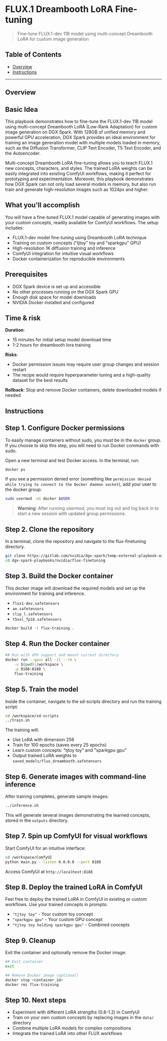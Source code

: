 # FLUX.1 Dreambooth LoRA Fine-tuning

> Fine-tune FLUX.1-dev 11B model using multi-concept Dreambooth LoRA for custom image generation

## Table of Contents

- [Overview](#overview)
- [Instructions](#instructions)

---

## Overview

## Basic Idea

This playbook demonstrates how to fine-tune the FLUX.1-dev 11B model using multi-concept Dreambooth LoRA (Low-Rank Adaptation) for custom image generation on DGX Spark. 
With 128GB of unified memory and powerful GPU acceleration, DGX Spark provides an ideal environment for training an image generation model with multiple models loaded in memory, such as the Diffusion Transformer, CLIP Text Encoder, T5 Text Encoder, and the Autoencoder.

Multi-concept Dreambooth LoRA fine-tuning allows you to teach FLUX.1 new concepts, characters, and styles. The trained LoRA weights can be easily integrated into existing ComfyUI workflows, making it perfect for prototyping and experimentation.
Moreover, this playbook demonstrates how DGX Spark can not only load several models in memory, but also run train and generate high-resolution images such as 1024px and higher.

## What you'll accomplish

You will have a fine-tuned FLUX.1 model capable of generating images with your custom concepts, readily available for ComfyUI workflows.
The setup includes:
- FLUX.1-dev model fine-tuning using Dreambooth LoRA technique
- Training on custom concepts ("tjtoy" toy and "sparkgpu" GPU)
- High-resolution 1K diffusion training and inference
- ComfyUI integration for intuitive visual workflows
- Docker containerization for reproducible environments

## Prerequisites

-  DGX Spark device is set up and accessible
-  No other processes running on the DGX Spark GPU
-  Enough disk space for model downloads
-  NVIDIA Docker installed and configured


## Time & risk

**Duration**:
- 15 minutes for initial setup model download time
- 1-2 hours for dreambooth lora training

**Risks**:
- Docker permission issues may require user group changes and session restart
- The recipe would require hyperparameter tuning and a high-quality dataset for the best results

**Rollback**: Stop and remove Docker containers, delete downloaded models if needed

## Instructions

## Step 1. Configure Docker permissions

To easily manage containers without sudo, you must be in the `docker` group. If you choose to skip this step, you will need to run Docker commands with sudo.

Open a new terminal and test Docker access. In the terminal, run:

```bash
docker ps
```

If you see a permission denied error (something like `permission denied while trying to connect to the Docker daemon socket`), add your user to the docker group:

```bash
sudo usermod -aG docker $USER
```

> **Warning**: After running usermod, you must log out and log back in to start a new
> session with updated group permissions.

## Step 2. Clone the repository

In a terminal, clone the repository and navigate to the flux-finetuning directory.

```bash
git clone https://gitlab.com/nvidia/dgx-spark/temp-external-playbook-assets/dgx-spark-playbook-assets/-/blob/main dgx-spark-playbooks
cd dgx-spark-playbooks/nvidia/flux-finetuning
```

## Step 3. Build the Docker container

This docker image will download the required models and set up the environment for training and inference.
- `flux1-dev.safetensors`
- `ae.safetensors`
- `clip_l.safetensors`
- `t5xxl_fp16.safetensors`
```bash
docker build -t flux-training .
```

## Step 4. Run the Docker container

```bash
## Run with GPU support and mount current directory
docker run --gpus all -it --rm \
    -v $(pwd):/workspace \
    -p 8188:8188 \
    flux-training
```

## Step 5. Train the model

Inside the container, navigate to the sd-scripts directory and run the training script:

```bash
cd /workspace/sd-scripts
../train.sh
```

The training will:
- Use LoRA with dimension 256
- Train for 100 epochs (saves every 25 epochs)
- Learn custom concepts: "tjtoy toy" and "sparkgpu gpu"
- Output trained LoRA weights to `saved_models/flux_dreambooth.safetensors`

## Step 6. Generate images with command-line inference

After training completes, generate sample images:

```bash
../inference.sh
```

This will generate several images demonstrating the learned concepts, stored in the `outputs` directory.

## Step 7. Spin up ComfyUI for visual workflows

Start ComfyUI for an intuitive interface:

```bash
cd /workspace/ComfyUI
python main.py --listen 0.0.0.0 --port 8188
```

Access ComfyUI at `http://localhost:8188`

## Step 8. Deploy the trained LoRA in ComfyUI

Feel free to deploy the trained LoRA in ComfyUI in existing or custom workflows.
Use your trained concepts in prompts:
- `"tjtoy toy"` - Your custom toy concept
- `"sparkgpu gpu"` - Your custom GPU concept
- `"tjtoy toy holding sparkgpu gpu"` - Combined concepts

## Step 9. Cleanup

Exit the container and optionally remove the Docker image:

```bash
## Exit container
exit

## Remove Docker image (optional)
docker stop <container_id>
docker rmi flux-training
```

## Step 10. Next steps

- Experiment with different LoRA strengths (0.8-1.2) in ComfyUI
- Train on your own custom concepts by replacing images in the `data/` directory
- Combine multiple LoRA models for complex compositions
- Integrate the trained LoRA into other FLUX workflows
